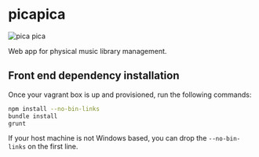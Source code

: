 picapica
========
![pica pica](https://upload.wikimedia.org/wikipedia/commons/b/b6/Pica_pica_-_Compans_Caffarelli_-_2012-03-16.jpg)

Web app for physical music library management.

## Front end dependency installation

Once your vagrant box is up and provisioned, run the following commands:
```bash
npm install --no-bin-links
bundle install
grunt
```
If your host machine is not Windows based, you can drop the `--no-bin-links` on the first line.